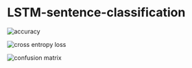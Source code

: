 # LSTM-sentence-classification

![accuracy](https://user-images.githubusercontent.com/107080517/172912610-fbf2be74-8f1a-4a43-81e6-c25917f8c037.png)

![cross entropy loss](https://user-images.githubusercontent.com/107080517/172912632-f8c2f80c-8cc2-4216-bfa5-479783a233fa.png)

![confusion matrix](https://user-images.githubusercontent.com/107080517/172489660-4e668070-8f26-4e79-a0cd-ee2800c72074.png)
